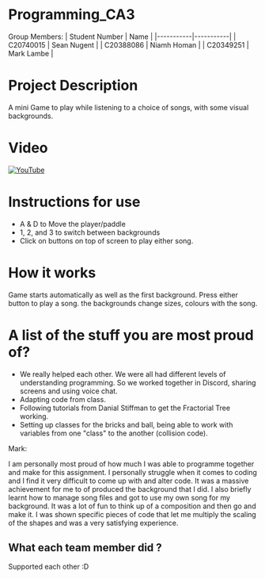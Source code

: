 # Programming_CA3
Group Members:
| Student Number | Name |
|-----------|-----------|
| C20740015 | Sean Nugent |
| C20388086 | Niamh Homan |
| C20349251 | Mark Lambe |

# Project Description

A mini Game to play while listening to a choice of songs, with some visual backgrounds.

# Video

[![YouTube](https://media.discordapp.net/attachments/808853166358790167/841338729422389258/unknown.png?width=659&height=675)](https://youtu.be/4R8IpiuBzXk)


# Instructions for use

- A & D to Move the player/paddle
- 1, 2, and 3 to switch between backgrounds
- Click on buttons on top of screen to play either song.

# How it works 

Game starts automatically as well as the first background.
Press either button to play a song. the backgrounds change sizes, colours with the song.

# A list of the stuff you are most proud of?

- We really helped each other. We were all had different levels of understanding  programming. So we worked together in Discord, sharing screens and using voice chat. 
- Adapting code from class.
- Following tutorials from Danial Stiffman to get the Fractorial Tree working.
- Setting up classes for the bricks and ball, being able to work with variables from one "class" to the another (collision code).

Mark:

I am personally most proud of how much I was able to programme together and make for this assignment. I personally struggle when it comes to coding and I find it very difficult to come up with and alter code. It was a massive achievement for me to of produced the background that I did. I also briefly learnt how to manage song files and got to use my own song for my background. It was a lot of fun to think up of a composition and then go and make it. I was shown specific pieces of code that let me multiply the scaling of the shapes and was a very satisfying experience.


## What each team member did ?

Supported each other :D
